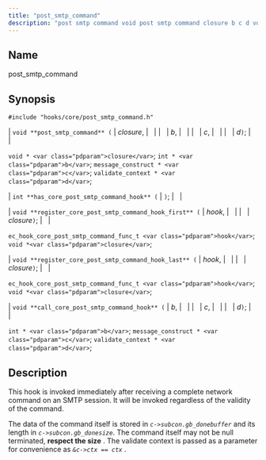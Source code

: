 ```yaml
---
title: "post_smtp_command"
description: "post smtp command void post smtp command closure b c d void closure int b message construct c validate context d int has core post smtp command hook void register core post smtp command hook first hook closure ec hook core post smtp command func t hook void closure void..."
---
```


<a name="hooks.core.post_smtp_command"></a> 
## Name

post_smtp_command

## Synopsis

`#include "hooks/core/post_smtp_command.h"`

| `void **post_smtp_command** (` | <var class="pdparam">closure</var>, |   |
|   | <var class="pdparam">b</var>, |   |
|   | <var class="pdparam">c</var>, |   |
|   | <var class="pdparam">d</var>`)`; |   |

`void * <var class="pdparam">closure</var>`;
`int * <var class="pdparam">b</var>`;
`message_construct * <var class="pdparam">c</var>`;
`validate_context * <var class="pdparam">d</var>`;

| `int **has_core_post_smtp_command_hook** (` | `)`; |   |

| `void **register_core_post_smtp_command_hook_first** (` | <var class="pdparam">hook</var>, |   |
|   | <var class="pdparam">closure</var>`)`; |   |

`ec_hook_core_post_smtp_command_func_t <var class="pdparam">hook</var>`;
`void *<var class="pdparam">closure</var>`;

| `void **register_core_post_smtp_command_hook_last** (` | <var class="pdparam">hook</var>, |   |
|   | <var class="pdparam">closure</var>`)`; |   |

`ec_hook_core_post_smtp_command_func_t <var class="pdparam">hook</var>`;
`void *<var class="pdparam">closure</var>`;

| `void **call_core_post_smtp_command_hook** (` | <var class="pdparam">b</var>, |   |
|   | <var class="pdparam">c</var>, |   |
|   | <var class="pdparam">d</var>`)`; |   |

`int * <var class="pdparam">b</var>`;
`message_construct * <var class="pdparam">c</var>`;
`validate_context * <var class="pdparam">d</var>`;<a name="idp31333184"></a> 
## Description

This hook is invoked immediately after receiving a complete network command on an SMTP session. It will be invoked regardless of the validity of the command.

The data of the command itself is stored in *`c->subcon.gb_donebuffer`* and its length in *`c->subcon.gb_donesize`*. The command itself may not be null terminated, **respect the size** . The validate context is passed as a parameter for convenience as *`&c->ctx == ctx`*        .